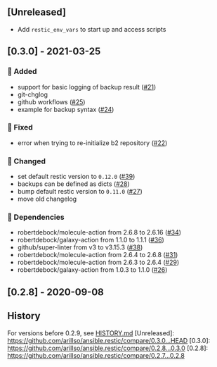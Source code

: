 <a name="unreleased"></a>
## [Unreleased]
- Add `restic_env_vars` to start up and access scripts

<a name="0.3.0"></a>
## [0.3.0] - 2021-03-25
### 🍰 Added
- support for basic logging of backup result ([#21](https://github.com/arillso/ansible.restic/issues/21))
- git-chglog
- github workflows ([#25](https://github.com/arillso/ansible.restic/issues/25))
- example for backup syntax ([#24](https://github.com/arillso/ansible.restic/issues/24))

### 🐞 Fixed
- error when trying to re-initialize b2 repository ([#22](https://github.com/arillso/ansible.restic/issues/22))

### 🔧 Changed
- set default restic version to `0.12.0` ([#39](https://github.com/arillso/ansible.restic/issues/39))
- backups can be defined as dicts ([#28](https://github.com/arillso/ansible.restic/issues/28))
- bump default restic version to `0.11.0` ([#27](https://github.com/arillso/ansible.restic/issues/27))
- move old changelog

### 🧬 Dependencies
- robertdebock/molecule-action from 2.6.8 to 2.6.16 ([#34](https://github.com/arillso/ansible.restic/issues/34))
- robertdebock/galaxy-action from 1.1.0 to 1.1.1 ([#36](https://github.com/arillso/ansible.restic/issues/36))
- github/super-linter from v3 to v3.15.3 ([#38](https://github.com/arillso/ansible.restic/issues/38))
- robertdebock/molecule-action from 2.6.4 to 2.6.8 ([#31](https://github.com/arillso/ansible.restic/issues/31))
- robertdebock/molecule-action from 2.6.3 to 2.6.4 ([#29](https://github.com/arillso/ansible.restic/issues/29))
- robertdebock/galaxy-action from 1.0.3 to 1.1.0 ([#26](https://github.com/arillso/ansible.restic/issues/26))


<a name="0.2.8"></a>
## [0.2.8] - 2020-09-08
## History
For versions before 0.2.9, see [HISTORY.md](HISTORY.md)
[Unreleased]: https://github.com/arillso/ansible.restic/compare/0.3.0...HEAD
[0.3.0]: https://github.com/arillso/ansible.restic/compare/0.2.8...0.3.0
[0.2.8]: https://github.com/arillso/ansible.restic/compare/0.2.7...0.2.8
